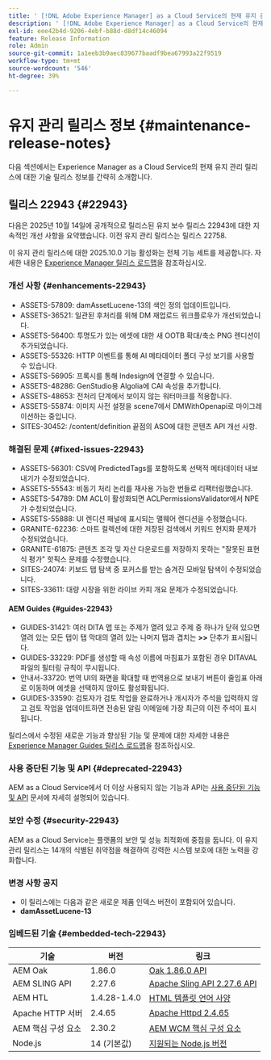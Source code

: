 ```yaml
---
title: ' [!DNL Adobe Experience Manager] as a Cloud Service의 현재 유지 관리 릴리스 정보입니다.'
description: ' [!DNL Adobe Experience Manager] as a Cloud Service의 현재 유지 관리 릴리스 정보입니다.'
exl-id: eee42b4d-9206-4ebf-b88d-d8df14c46094
feature: Release Information
role: Admin
source-git-commit: 1a1eeb3b9aec839677baadf9bea67993a22f9519
workflow-type: tm+mt
source-wordcount: '546'
ht-degree: 39%

---
```



# 유지 관리 릴리스 정보 {#maintenance-release-notes}

다음 섹션에서는 Experience Manager as a Cloud Service의 현재 유지 관리 릴리스에 대한 기술 릴리스 정보를 간략히 소개합니다.

## 릴리스 22943 {#22943}

다음은 2025년 10월 14일에 공개적으로 릴리스된 유지 보수 릴리스 22943에 대한 지속적인 개선 사항을 요약했습니다. 이전 유지 관리 릴리스는 릴리스 22758.

이 유지 관리 릴리스에 대한 2025.10.0 기능 활성화는 전체 기능 세트를 제공합니다. 자세한 내용은 [Experience Manager 릴리스 로드맵](https://experienceleague.adobe.com/ko/docs/experience-manager-release-information/aem-release-updates/update-releases-roadmap)을 참조하십시오.

### 개선 사항 {#enhancements-22943}

* ASSETS-57809: damAssetLucene-13의 색인 정의 업데이트입니다.
* ASSETS-36521: 일관된 후처리를 위해 DM 재업로드 워크플로우가 개선되었습니다.
* ASSETS-56400: 투명도가 있는 에셋에 대한 새 OOTB 확대/축소 PNG 렌디션이 추가되었습니다.
* ASSETS-55326: HTTP 이벤트를 통해 AI 메타데이터 폴더 구성 보기를 사용할 수 있습니다.
* ASSETS-56905: 프록시를 통해 Indesign에 연결할 수 있습니다.
* ASSETS-48286: GenStudio용 Algolia에 CAI 속성을 추가합니다.
* ASSETS-48653: 전처리 단계에서 보이지 않는 워터마크를 적용합니다.
* ASSETS-55874: 이미지 사전 설정을 scene7에서 DMWithOpenapi로 마이그레이션하는 중입니다.
* SITES-30452: /content/definition 끝점의 ASO에 대한 콘텐츠 API 개선 사항.

### 해결된 문제 {#fixed-issues-22943}

* ASSETS-56301: CSV에 PredictedTags를 포함하도록 선택적 메타데이터 내보내기가 수정되었습니다.
* ASSETS-55543: 비동기 처리 논리를 재사용 가능한 번들로 리팩터링했습니다.
* ASSETS-54789: DM ACL이 활성화되면 ACLPermissionsValidator에서 NPE가 수정되었습니다.
* ASSETS-55888: UI 렌디션 패널에 표시되는 맬웨어 렌디션을 수정했습니다.
* GRANITE-62236: 스마트 컬렉션에 대한 저장된 검색에서 키워드 현지화 문제가 수정되었습니다.
* GRANITE-61875: 콘텐츠 조각 및 자산 다운로드를 저장하지 못하는 &quot;잘못된 표현식 평가&quot; 핫픽스 문제를 수정했습니다.
* SITES-24074: 키보드 탭 탐색 중 포커스를 받는 숨겨진 모바일 탐색이 수정되었습니다.
* SITES-33611: 대량 시장을 위한 라이브 카피 개요 문제가 수정되었습니다.

#### AEM Guides {#guides-22943}

* GUIDES-31421: 여러 DITA 맵 또는 주제가 열려 있고 주제 중 하나가 닫혀 있으면 열려 있는 모든 탭이 탭 막대의 열려 있는 나머지 탭과 겹치는 **>>** 단추가 표시됩니다.
* GUIDES-33229: PDF를 생성할 때 속성 이름에 마침표가 포함된 경우 DITAVAL 파일의 필터링 규칙이 무시됩니다.
* 안내서-33720: 번역 UI의 화면을 확대할 때 번역용으로 보내기 버튼이 줄임표 아래로 이동하며 에셋을 선택하지 않아도 활성화됩니다.
* GUIDES-33590: 검토자가 검토 작업을 완료하거나 개시자가 주석을 입력하지 않고 검토 작업을 업데이트하면 전송된 알림 이메일에 가장 최근의 이전 주석이 표시됩니다.

릴리스에서 수정된 새로운 기능과 향상된 기능 및 문제에 대한 자세한 내용은 [Experience Manager Guides 릴리스 로드맵](https://experienceleague.adobe.com/ko/docs/experience-manager-guides/using/release-info/aem-guides-releases-roadmap)을 참조하십시오.

### 사용 중단된 기능 및 API {#deprecated-22943}

AEM as a Cloud Service에서 더 이상 사용되지 않는 기능과 API는 [사용 중단된 기능 및 API](/help/release-notes/deprecated-removed-features.md) 문서에 자세히 설명되어 있습니다.

### 보안 수정 {#security-22943}

AEM as a Cloud Service는 플랫폼의 보안 및 성능 최적화에 중점을 둡니다. 이 유지 관리 릴리스는 14개의 식별된 취약점을 해결하여 강력한 시스템 보호에 대한 노력을 강화합니다.

### 변경 사항 공지

* 이 릴리스에는 다음과 같은 새로운 제품 인덱스 버전이 포함되어 있습니다.
* **damAssetLucene-13**

### 임베드된 기술 {#embedded-tech-22943}

| 기술 | 버전 | 링크 |
|---|---|---|
| AEM Oak | 1.86.0 | [Oak 1.86.0 API](https://www.javadoc.io/doc/org.apache.jackrabbit/oak-api/1.86/index.html) |
| AEM SLING API | 2.27.6 | [Apache Sling API 2.27.6 API](https://www.javadoc.io/doc/org.apache.sling/org.apache.sling.api/latest/index.html) |
| AEM HTL | 1.4.28-1.4.0 | [HTML 템플릿 언어 사양](https://github.com/adobe/htl-spec) |
| Apache HTTP 서버 | 2.4.65 | [Apache Httpd 2.4.65](https://apache.googlesource.com/httpd/+/refs/tags/2.4.65/CHANGES) |
| AEM 핵심 구성 요소 | 2.30.2 | [AEM WCM 핵심 구성 요소](https://github.com/adobe/aem-core-wcm-components) |
| Node.js | 14 (기본값) | [지원되는 Node.js 버전](https://experienceleague.adobe.com/ko/docs/experience-manager-cloud-service/content/implementing/developing/developing-with-front-end-pipelines#node-versions) |
